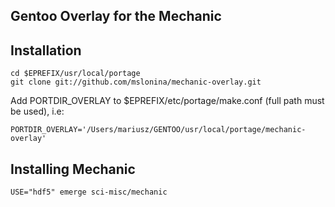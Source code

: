 Gentoo Overlay for the Mechanic
-------------------------------

## Installation

    cd $EPREFIX/usr/local/portage
    git clone git://github.com/mslonina/mechanic-overlay.git


Add PORTDIR_OVERLAY to $EPREFIX/etc/portage/make.conf (full path must be used), i.e:

    PORTDIR_OVERLAY='/Users/mariusz/GENTOO/usr/local/portage/mechanic-overlay'


## Installing Mechanic

    USE="hdf5" emerge sci-misc/mechanic

